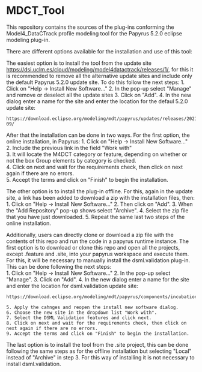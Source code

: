 # MDCT_Tool

This repository contains the sources of the plug-ins conforming the Model4_DataCTrack profile modeling tool for the Papyrus 5.2.0 eclipse modeling plug-in.

There are different options available for the installation and use of this tool:

  The easiest option is to install the tool from the update site https://dsi.uclm.es/cloud/modeling/model4datactrack/releases/1/, for this it is recommended to remove all the alternative update sites and include only the default Papyrus 5.2.0 update site. To do this follow the next steps:
    1. Click on "Help -> Install New Software..." 
    2. In the pop-up select "Manage" and remove or deselect all the update sites
    3. Click on "Add".
    4. In the new dialog enter a name for the site and enter the location for the defaul 5.2.0 update site:
    
    https://download.eclipse.org/modeling/mdt/papyrus/updates/releases/2021-09/
  
  
  After that the installation can be done in two ways. For the first option, the online installation, in Papyrus:
    1. Click on "Help -> Install New Software..."    
    2. Include the previous link in the field "Work with"     
    3. It will locate the M4DCT category or feature, depending on whether or not the box Group elements by category is checked.    
    4. Click on next and wait for the requirements check, then click on next again if there are no errors.    
    5. Accept the terms and click on "Finish" to begin the installation. 
  
  The other option is to install the plug-in offline. For this, again in the update site, a link has been added to download a zip with the installation files, then:   
    1. Click on "Help -> Install New Software..."
    2. Then click on "Add".
    3. When the "Add Repository" pop-up shows select "Archive".
    4. Select the zip file that you have just downloaded.
    5. Repeat the same last two steps of the online installation. 
  
  Additionally, users can directly clone or download a zip file with the contents of this repo and run the code in a papyrus runtime instance. The first option is to download or clone this repo and open all the projects, except .feature and .site, into your papyrus workspace and execute them. For this, it will be necessary to manually install the dsml.validation plug-in. This can be done following the next steps:    
    1. Click on "Help -> Install New Software..."
    2. In the pop-up select "Manage".
    3. Click on "Add".
    4. In the new dialog enter a name for the site and enter the location for dsml.validation update site:
    
    https://download.eclipse.org/modeling/mdt/papyrus/components/incubation/dsml.validation/updates/oxygen/1.2.0/
        
    5. Apply the cahnges and reopen the install new software dialog.
    6. Choose the new site in the dropdown list "Work with".
    7. Select the DSML Validation features and click next.
    8. Click on next and wait for the requirements check, then click on next again if there are no errors.
    9. Accept the terms and click on "Finish" to begin the installation. 
  
  The last option is to install the tool from the .site project, this can be done following the same steps as for the offline installation but selecting "Local" instead of "Archive" in step 3. For this way of installing it is not necessary to install dsml.validation.

